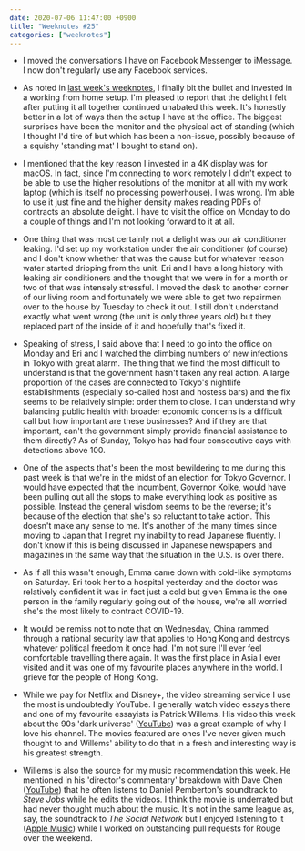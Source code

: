 ```yaml
---
date: 2020-07-06 11:47:00 +0900
title: "Weeknotes #25"
categories: ["weeknotes"]
---
```


- I moved the conversations I have on Facebook Messenger to iMessage. I now don't regularly use any Facebook services.

- As noted in [last week's weeknotes](https://updates.inqk.net/post/1593398580.html), I finally bit the bullet and invested in a working from home setup. I'm pleased to report that the delight I felt after putting it all together continued unabated this week. It's honestly better in a lot of ways than the setup I have at the office. The biggest surprises have been the monitor and the physical act of standing (which I thought I'd tire of but which has been a non-issue, possibly because of a squishy 'standing mat' I bought to stand on).

- I mentioned that the key reason I invested in a 4K display was for macOS. In fact, since I'm connecting to work remotely I didn't expect to be able to use the higher resolutions of the monitor at all with my work laptop (which is itself no processing powerhouse). I was wrong. I'm able to use it just fine and the higher density makes reading PDFs of contracts an absolute delight. I have to visit the office on Monday to do a couple of things and I'm not looking forward to it at all.

- One thing that was most certainly not a delight was our air conditioner leaking. I'd set up my workstation under the air conditioner (of course) and I don't know whether that was the cause but for whatever reason water started dripping from the unit. Eri and I have a long history with leaking air conditioners and the thought that we were in for a month or two of that was intensely stressful. I moved the desk to another corner of our living room and fortunately we were able to get two repairmen over to the house by Tuesday to check it out. I still don't understand exactly what went wrong (the unit is only three years old) but they replaced part of the inside of it and hopefully that's fixed it.

- Speaking of stress, I said above that I need to go into the office on Monday and Eri and I watched the climbing numbers of new infections in Tokyo with great alarm. The thing that we find the most difficult to understand is that the government hasn't taken any real action. A large proportion of the cases are connected to Tokyo's nightlife establishments (especially so-called host and hostess bars) and the fix seems to be relatively simple: order them to close. I can understand why balancing public health with broader economic concerns is a difficult call but how important are these businesses? And if they are that important, can't the government simply provide financial assistance to them directly? As of Sunday, Tokyo has had four consecutive days with detections above 100.

- One of the aspects that's been the most bewildering to me during this past week is that we're in the midst of an election for Tokyo Governor. I would have expected that the incumbent, Governor Koike, would have been pulling out all the stops to make everything look as positive as possible. Instead the general wisdom seems to be the reverse; it's because of the election that she's so reluctant to take action. This doesn't make any sense to me. It's another of the many times since moving to Japan that I regret my inability to read Japanese fluently. I don't know if this is being discussed in Japanese newspapers and magazines in the same way that the situation in the U.S. is over there.

- As if all this wasn't enough, Emma came down with cold-like symptoms on Saturday. Eri took her to a hospital yesterday and the doctor was relatively confident it was in fact just a cold but given Emma is the one person in the family regularly going out of the house, we're all worried she's the most likely to contract COVID-19.

- It would be remiss not to note that on Wednesday, China rammed through a national security law that applies to Hong Kong and destroys whatever political freedom it once had. I'm not sure I'll ever feel comfortable travelling there again. It was the first place in Asia I ever visited and it was one of my favourite places anywhere in the world. I grieve for the people of Hong Kong.

- While we pay for Netflix and Disney+, the video streaming service I use the most is undoubtedly YouTube. I generally watch video essays there and one of my favourite essayists is Patrick Willems. His video this week about the 90s 'dark universe' ([YouTube](https://youtu.be/enZaX9cIocY)) was a great example of why I love his channel. The movies featured are ones I've never given much thought to and Willems' ability to do that in a fresh and interesting way is his greatest strength.

- Willems is also the source for my music recommendation this week. He mentioned in his 'director's commentary' breakdown with Dave Chen ([YouTube](https://youtu.be/lMOcbjiHkqU)) that he often listens to Daniel Pemberton's soundtrack to _Steve Jobs_ while he edits the videos. I think the movie is underrated but had never thought much about the music. It's not in the same league as, say, the soundtrack to _The Social Network_ but I enjoyed listening to it ([Apple Music](https://music.apple.com/us/album/steve-jobs-original-motion-picture-soundtrack/1043783612)) while I worked on outstanding pull requests for Rouge over the weekend.
